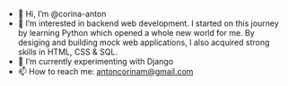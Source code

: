 - 👋 Hi, I’m @corina-anton
- 👀 I’m interested in backend web development. I started on this journey by learning Python which opened a whole new world for me. By desiging and building mock web applications, I also acquired strong skills in HTML, CSS & SQL. 
- 🌱 I’m currently experimenting with Django
- 📫 How to reach me: antoncorinam@gmail.com

<!---
corina-anton/corina-anton is a ✨ special ✨ repository because its `README.md` (this file) appears on your GitHub profile.
You can click the Preview link to take a look at your changes.
--->
